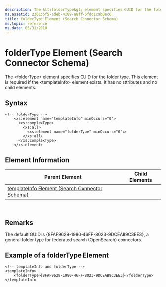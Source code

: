 ```yaml
---
description: The &lt;folderType&gt; element specifies GUID for the folder type. This element is required if the &lt;templateInfo&gt; element exists. It has no attributes and no child elements.
ms.assetid: 2361bbf5-adeb-4189-a8ff-5fdd1c9b0ec6
title: folderType Element (Search Connector Schema)
ms.topic: reference
ms.date: 05/31/2018
---
```


# folderType Element (Search Connector Schema)

The &lt;folderType&gt; element specifies GUID for the folder type. This element is required if the &lt;templateInfo&gt; element exists. It has no attributes and no child elements.

## Syntax


```
<!-- folderType -->
    <xs:element name="templateInfo" minOccurs="0">
      <xs:complexType>
        <xs:all>
          <xs:element name="folderType" minOccurs="0"/>
        </xs:all>
      </xs:complexType>
    </xs:element>
```



## Element Information



| Parent Element                                                                         | Child Elements |
|----------------------------------------------------------------------------------------|----------------|
| [templateInfo Element (Search Connector Schema)](search-schema-sconn-templateinfo.md) |                |



 

## Remarks

The default GUID is {8FAF9629-1980-46FF-8023-9DCEAB9C3EE3}, a general folder type for federated search (OpenSearch) connectors.

## Example of a folderType Element


```
<!-- templateInfo and folderType -->
<templateInfo>
    <folderType>{8FAF9629-1980-46FF-8023-9DCEAB9C3EE3}</folderType>
</templateInfo
```



 

 



